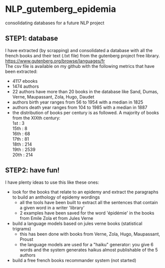 # NLP_gutemberg_epidemia
consolidating databases for a future NLP project

## STEP1: database
I have extracted (by scrapping) and consolidated a database with all the french books and their text (.txt file) from the gutenberg project free library.  
https://www.gutenberg.org/browse/languages/fr  
The csv file is available on my github with the following metrics that have been extracted:  
- 4117 ebooks
- 1474 authors
- 22 authors have more than 20 books in the database like Sand, Dumas, Verne, Maupassant, Zola, Hugo, Daudet
- authors birth year ranges from 56 to 1954 with a median in 1825
- authors death year ranges from 104 to 1985 with a median in 1887
- the distribution of books per century is as followed. A majority of books from the XIXth century:  
    1st  :      3  
    15th :      8  
    16th :     68  
    17th :     81  
    18th :    214  
    19th :   2539  
    20th :    214 

## STEP2: have fun!  
I have plenty ideas to use this like these ones:  
- look for the books that relate to an epidemy and extract the paragraphs to build an anthology of epidemy wordings
    - all the tools have been built to extract all the sentences that contain a given word in a writer 'library'
    - 2 examples have been saved for the word 'épidémie' in the books from Emile Zola et from Jules Verne
- build a language models based on jules verne books  (statistical trigrams)
    - this has been done with books from Verne, Zola, Hugo, Maupassant, Proust
    - the language models are used for a "haiku" generator: you give 6 words and the system generates haikus almost publishable of the 5 authors
- build a free french books recommander system (not started)  
